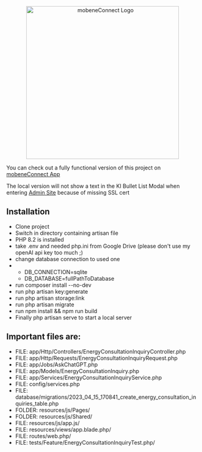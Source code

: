 <p align="center"><a href="https://mobeneconnect.de" target="_blank"><img src="https://mobeneconnect.de/wp-content/uploads/2023/04/mobeneConnect-Logo-Slogan.png" width="400" alt="mobeneConnect Logo"></a></p>

<p>You can check out a fully functional version of this project on <a href="https://app.mobeneconnect.de" target="_blank">mobeneConnect App</a></p>
<p>The local version will not show a text in the KI Bullet List Modal when entering <a href="https://app.mobeneconnect.de/admin" target="_blank">Admin Site</a> because of missing SSL cert</p>

## Installation

<ul>
    <li>Clone project</li>
    <li>Switch in directory containing artisan file</li>
    <li>PHP 8.2 is installed</li>
    <li>take .env and needed php.ini from Google Drive (please don't use my openAI api key too much ;)</li>
    <li>change database connection to used one</li>
    <li><ul><li>DB_CONNECTION=sqlite</li><li>DB_DATABASE=fullPathToDatabase</li></ul></li>
    <li>run composer install --no-dev</li>
    <li>run php artisan key:generate</li>
    <li>run php artisan storage:link</li>
    <li>run php artisan migrate</li>
    <li>run npm install && npm run build</li>
    <li>Finally php artisan serve to start a local server</li>
</ul>

## Important files are:

<ul>
    <li>FILE: app/Http/Controllers/EnergyConsultationInquiryController.php</li>
    <li>FILE: app/Http/Requests/EnergyConsultationInquiryRequest.php</li>
    <li>FILE: app/Jobs/AskChatGPT.php</li>
    <li>FILE: app/Models/EnergyConsultationInquiry.php</li>
    <li>FILE: app/Services/EnergyConsultationInquiryService.php</li>
    <li>FILE: config/services.php</li>
    <li>FILE: database/migrations/2023_04_15_170841_create_energy_consultation_inquiries_table.php</li>
    <li>FOLDER: resources/js/Pages/</li>
    <li>FOLDER: resources/js/Shared/</li>
    <li>FILE: resources/js/app.js/</li>
    <li>FILE: resources/views/app.blade.php/</li>
    <li>FILE: routes/web.php/</li>
    <li>FILE: tests/Feature/EnergyConsultationInquiryTest.php/</li>
</ul>
